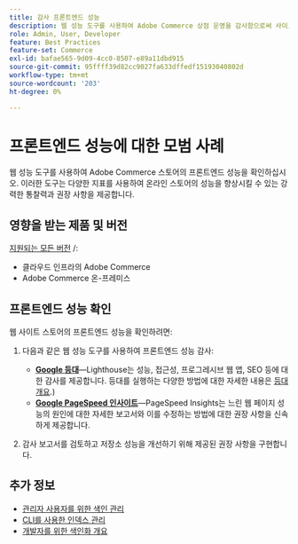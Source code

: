 ```yaml
---
title: 감사 프론트엔드 성능
description: 웹 성능 도구를 사용하여 Adobe Commerce 상점 운영을 감사함으로써 사이트 성능에 부정적인 영향을 미치는 문제를 식별하고 해결합니다.
role: Admin, User, Developer
feature: Best Practices
feature-set: Commerce
exl-id: bafae565-9d09-4cc0-8507-e89a11dbd915
source-git-commit: 95ffff39d82cc9027fa633dffedf15193040802d
workflow-type: tm+mt
source-wordcount: '203'
ht-degree: 0%

---
```


# 프론트엔드 성능에 대한 모범 사례

웹 성능 도구를 사용하여 Adobe Commerce 스토어의 프론트엔드 성능을 확인하십시오.
이러한 도구는 다양한 지표를 사용하여 온라인 스토어의 성능을 향상시킬 수 있는 강력한 통찰력과 권장 사항을 제공합니다.

## 영향을 받는 제품 및 버전

[지원되는 모든 버전](../../../release/versions.md) /:

- 클라우드 인프라의 Adobe Commerce
- Adobe Commerce 온-프레미스

## 프론트엔드 성능 확인

웹 사이트 스토어의 프론트엔드 성능을 확인하려면:

1. 다음과 같은 웹 성능 도구를 사용하여 프론트엔드 성능 감사:

   - **[Google 등대](https://web.dev/measure/)**—Lighthouse는 성능, 접근성, 프로그레시브 웹 앱, SEO 등에 대한 감사를 제공합니다. 등대를 실행하는 다양한 방법에 대한 자세한 내용은 [등대 개요](https://developer.chrome.com/docs/lighthouse/overview).)
   - **[Google PageSpeed 인사이트](https://pagespeed.web.dev/)**—PageSpeed Insights는 느린 웹 페이지 성능의 원인에 대한 자세한 보고서와 이를 수정하는 방법에 대한 권장 사항을 신속하게 제공합니다.

1. 감사 보고서를 검토하고 저장소 성능을 개선하기 위해 제공된 권장 사항을 구현합니다.

## 추가 정보

- [관리자 사용자를 위한 색인 관리](../../../configuration/cli/manage-indexers.md#configure-indexers)
- [CLI를 사용한 인덱스 관리](https://experienceleague.adobe.com/docs/commerce-operations/configuration-guide/cli/manage-indexers.html)
- [개발자를 위한 색인화 개요](https://developer.adobe.com/commerce/php/development/components/indexing/)
